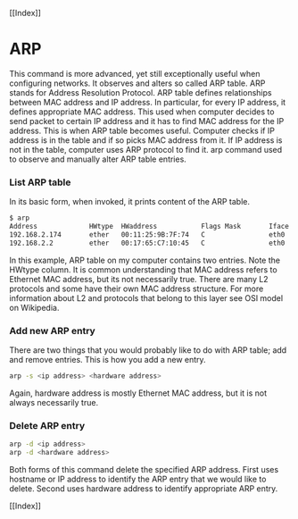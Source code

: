 [[Index]] 
# ARP

This command is more advanced, yet still exceptionally useful when configuring networks. It observes and alters so called ARP table. ARP stands for Address Resolution Protocol. ARP table defines relationships between MAC address and IP address. In particular, for every IP address, it defines appropriate MAC address. This used when computer decides to send packet to certain IP address and it has to find MAC address for the IP address. This is when ARP table becomes useful. Computer checks if IP address is in the table and if so picks MAC address from it. If IP address is not in the table, computer uses ARP protocol to find it. arp command used to observe and manually alter ARP table entries.


### List ARP table

In its basic form, when invoked, it prints content of the ARP table.
```bash
$ arp
Address             HWtype  HWaddress           Flags Mask       Iface
192.168.2.174       ether   00:11:25:9B:7F:74   C                eth0
192.168.2.2         ether   00:17:65:C7:10:45   C                eth0
```

In this example, ARP table on my computer contains two entries. Note the HWtype column. It is common understanding that MAC address refers to Ethernet MAC address, but its not necessarily true. There are many L2 protocols and some have their own MAC address structure. For more information about L2 and protocols that belong to this layer see OSI model on Wikipedia.


### Add new ARP entry


There are two things that you would probably like to do with ARP table; add and remove entries. This is how you add a new entry.
```bash
arp -s <ip address> <hardware address>
```

Again, hardware address is mostly Ethernet MAC address, but it is not always necessarily true.


### Delete ARP entry


```bash
arp -d <ip address>
arp -d <hardware address>
```

Both forms of this command delete the specified ARP address. First uses hostname or IP address to identify the ARP entry that we would like to delete. Second uses hardware address to identify appropriate ARP entry.


[[Index]] 
